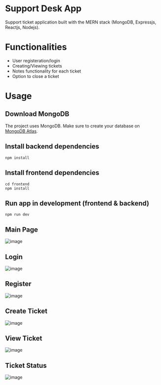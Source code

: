# Support Desk App
Support ticket application built with the MERN stack (MongoDB, Expressjs, Reactjs, Nodejs).

# Functionalities
* User registeration/login
* Creating/Viewing tickets
* Notes functionality for each ticket
* Option to close a ticket

# Usage

## Download MongoDB
The project uses MongoDB. Make sure to create your database on [MongoDB Atlas](https://www.mongodb.com/atlas).

## Install backend dependencies
```
npm install
```

## Install frontend dependencies
```
cd frontend
npm install
```

## Run app in development (frontend & backend)
```
npm run dev
```
## Main Page

![image](https://github.com/Kartiksood10/Support-Desk/assets/82945071/10aa1cf8-0620-4ece-8032-679dc1542e6c)

## Login

![image](https://github.com/Kartiksood10/Support-Desk/assets/82945071/e4883dbc-cb5f-43cd-bbaf-9f2771c89955)

## Register

![image](https://github.com/Kartiksood10/Support-Desk/assets/82945071/9972330d-06c4-4c7a-ad74-3141a57a0896)

## Create Ticket

![image](https://github.com/Kartiksood10/Support-Desk/assets/82945071/40864173-5dd4-4c8f-abde-48732dbb56e9)

## View Ticket

![image](https://github.com/Kartiksood10/Support-Desk/assets/82945071/e357fdc0-0cf8-49d4-b08e-1aa2769da1b7)

## Ticket Status

![image](https://github.com/Kartiksood10/Support-Desk/assets/82945071/3e5515ae-26aa-41b2-9d3c-b12fe9c7922e)






